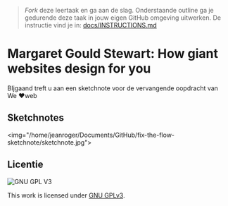 > _Fork_ deze leertaak en ga aan de slag. Onderstaande outline ga je gedurende deze taak in jouw eigen GitHub omgeving uitwerken. De instructie vind je in: [docs/INSTRUCTIONS.md](docs/INSTRUCTIONS.md)

# Margaret Gould Stewart: How giant websites design for you 
BIjgaand treft u aan een sketchnote voor de vervangende oopdracht van We
❤️web

## Sketchnotes
<!-- Toon je gemaakte Sketchnotes en geef je plaatje een korte beschrijving -->
<img="/home/jeanroger/Documents/GitHub/fix-the-flow-sketchnote/sketchnote.jpg">
## Licentie

![GNU GPL V3](https://www.gnu.org/graphics/gplv3-127x51.png)

This work is licensed under [GNU GPLv3](./LICENSE).
